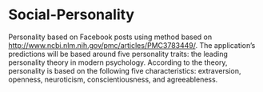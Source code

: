 Social-Personality
==================

Personality based on Facebook posts using method based on http://www.ncbi.nlm.nih.gov/pmc/articles/PMC3783449/. The application’s predictions will be based around five personality traits: the leading personality theory in modern psychology. According to the theory, personality is based on the following five characteristics: extraversion, openness, neuroticism, conscientiousness, and agreeableness.
